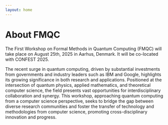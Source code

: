 ```yaml
---
layout: home
---
```


# About FMQC

The First Workshop on Formal Methods in Quantum Computing (FMQC) will take place on August 25th, 2025 in Aarhus, Denmark. It will be co-located with CONFEST 2025.

The recent surge in quantum computing, driven by substantial investments from governments and industry leaders such as IBM and Google, highlights its growing significance in both research and applications. Positioned at the intersection of quantum physics, applied mathematics, and theoretical computer science, the field presents vast opportunities for interdisciplinary collaboration and synergy. This workshop, approaching quantum computing from a computer science perspective, seeks to bridge the gap between diverse research communities and foster the transfer of technology and methodologies from computer science, promoting cross-disciplinary innovation and progress.
